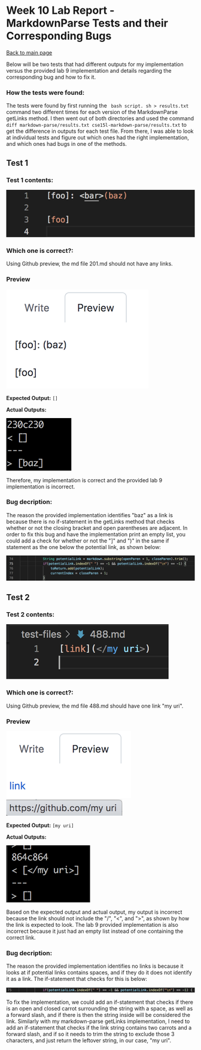 # Week 10 Lab Report - MarkdownParse Tests and their Corresponding Bugs

[Back to main page](index.html)

Below will be two tests that had different outputs for my implementation versus the provided lab 9 implementation and details regarding the corresponding bug and how to fix it.

### How the tests were found:

The tests were found by first running the `` bash script. sh > results.txt`` command two different times for each version of the MarkdownParse getLinks method. I then went out of both directories and used the command ``diff markdown-parse/results.txt cse15l-markdown-parse/results.txt`` to get the difference in outputs for each test file. From there, I was able to look at individual tests and figure out which ones had the right implementation, and which ones had bugs in one of the methods.

## Test 1

### Test 1 contents:

![Image](201-contents.png)

### Which one is correct?:

Using Github preview, the md file 201.md should not have any links.

### Preview

![Image](preview-1.png)

**Expected Output:** ``[]`` 

**Actual Outputs:**

![Image](diff-output-1.png)

Therefore, my implementation is correct and the provided lab 9 implementation is incorrect.

### Bug decription:

The reason the provided implementation identifies "baz" as a link is because there is no if-statement in the getLinks method that checks whether or not the closing bracket and open parentheses are adjacent. In order to fix this bug and have the implementation print an empty list, you could add a check for whether or not the "]" and ")" in the same if statement as the one below the potential link, as shown below:

![Image](bug-code-1.png)

## Test 2

### Test 2 contents:

![Image](488-contents.png)

### Which one is correct?:

Using Github preview, the md file 488.md should have one link "my uri".

### Preview

![Image](preview-2.png)
![Image](exp-ss.png)


**Expected Output:** ``[my uri]``

**Actual Outputs:**

![Image](diff-output-2.png)

Based on the expected output and actual output, my output is incorrect because the link should not include the "/", "<", and ">", as shown by how the link is expected to look. The lab 9 provided implementation is also incorrect because it just had an empty list instead of one containing the correct link.

### Bug decription:

The reason the provided implementation identifies no links is because it looks at if potential links contains spaces, and if they do it does not identify it as a link. The if-statement that checks for this is below:

![Image](bug-code-2.png)

To fix the implementation, we could add an if-statement that checks if there is an open and closed carrot surrounding the string with a space, as well as a forward slash, and if there is then the string inside will be considered the link. Similarly with my markdown-parse getLinks implementation, I need to add an if-statement that checks if the link string contains two carrots and a forward slash, and if so it needs to trim the string to exclude those 3 characters, and just return the leftover string, in our case, "my uri".